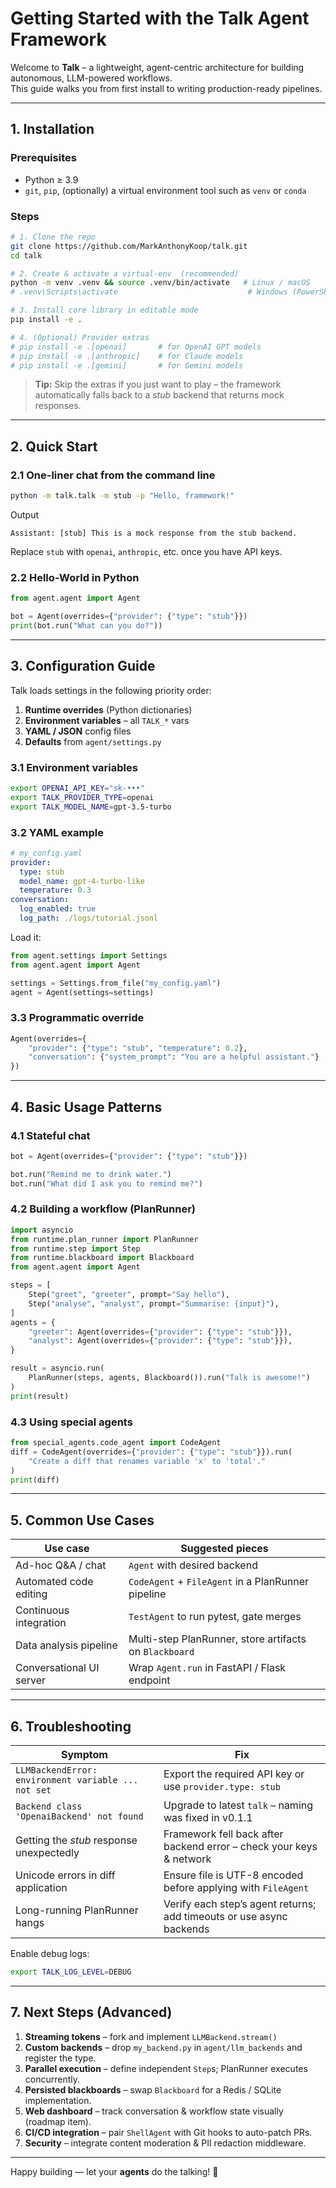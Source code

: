 # Getting Started with the **Talk Agent Framework**

Welcome to **Talk** – a lightweight, agent-centric architecture for building autonomous, LLM-powered workflows.  
This guide walks you from first install to writing production-ready pipelines.

---

## 1. Installation

### Prerequisites
* Python ≥ 3.9
* `git`, `pip`, (optionally) a virtual environment tool such as `venv` or `conda`

### Steps

```bash
# 1. Clone the repo
git clone https://github.com/MarkAnthonyKoop/talk.git
cd talk

# 2. Create & activate a virtual-env  (recommended)
python -m venv .venv && source .venv/bin/activate   # Linux / macOS
# .venv\Scripts\activate                             # Windows (PowerShell)

# 3. Install core library in editable mode
pip install -e .

# 4. (Optional) Provider extras
# pip install -e .[openai]       # for OpenAI GPT models
# pip install -e .[anthropic]    # for Claude models
# pip install -e .[gemini]       # for Gemini models
```

> **Tip:** Skip the extras if you just want to play – the framework automatically falls back to a *stub* backend that returns mock responses.

---

## 2. Quick Start

### 2.1 One-liner chat from the command line

```bash
python -m talk.talk -m stub -p "Hello, framework!"
```

Output
```
Assistant: [stub] This is a mock response from the stub backend.
```

Replace `stub` with `openai`, `anthropic`, etc. once you have API keys.

### 2.2 Hello-World in Python

```python
from agent.agent import Agent

bot = Agent(overrides={"provider": {"type": "stub"}})
print(bot.run("What can you do?"))
```

---

## 3. Configuration Guide

Talk loads settings in the following priority order:

1. **Runtime overrides** (Python dictionaries)  
2. **Environment variables** – all `TALK_*` vars  
3. **YAML / JSON** config files  
4. **Defaults** from `agent/settings.py`

### 3.1 Environment variables

```bash
export OPENAI_API_KEY="sk-•••"
export TALK_PROVIDER_TYPE=openai
export TALK_MODEL_NAME=gpt-3.5-turbo
```

### 3.2 YAML example

```yaml
# my_config.yaml
provider:
  type: stub
  model_name: gpt-4-turbo-like
  temperature: 0.3
conversation:
  log_enabled: true
  log_path: ./logs/tutorial.jsonl
```

Load it:

```python
from agent.settings import Settings
from agent.agent import Agent

settings = Settings.from_file("my_config.yaml")
agent = Agent(settings=settings)
```

### 3.3 Programmatic override

```python
Agent(overrides={
    "provider": {"type": "stub", "temperature": 0.2},
    "conversation": {"system_prompt": "You are a helpful assistant."}
})
```

---

## 4. Basic Usage Patterns

### 4.1 Stateful chat

```python
bot = Agent(overrides={"provider": {"type": "stub"}})

bot.run("Remind me to drink water.")
bot.run("What did I ask you to remind me?")
```

### 4.2 Building a workflow (PlanRunner)

```python
import asyncio
from runtime.plan_runner import PlanRunner
from runtime.step import Step
from runtime.blackboard import Blackboard
from agent.agent import Agent

steps = [
    Step("greet", "greeter", prompt="Say hello"),
    Step("analyse", "analyst", prompt="Summarise: {input}"),
]
agents = {
    "greeter": Agent(overrides={"provider": {"type": "stub"}}),
    "analyst": Agent(overrides={"provider": {"type": "stub"}}),
}

result = asyncio.run(
    PlanRunner(steps, agents, Blackboard()).run("Talk is awesome!")
)
print(result)
```

### 4.3 Using special agents

```python
from special_agents.code_agent import CodeAgent
diff = CodeAgent(overrides={"provider": {"type": "stub"}}).run(
    "Create a diff that renames variable 'x' to 'total'."
)
print(diff)
```

---

## 5. Common Use Cases

| Use case                 | Suggested pieces                                      |
|--------------------------|-------------------------------------------------------|
| Ad-hoc Q&A / chat        | `Agent` with desired backend                          |
| Automated code editing   | `CodeAgent` + `FileAgent` in a PlanRunner pipeline    |
| Continuous integration   | `TestAgent` to run pytest, gate merges                |
| Data analysis pipeline   | Multi-step PlanRunner, store artifacts on `Blackboard`|
| Conversational UI server | Wrap `Agent.run` in FastAPI / Flask endpoint          |

---

## 6. Troubleshooting

| Symptom                                   | Fix |
|-------------------------------------------|-----|
| `LLMBackendError: environment variable ... not set` | Export the required API key or use `provider.type: stub` |
| `Backend class 'OpenaiBackend' not found` | Upgrade to latest `talk` – naming was fixed in v0.1.1 |
| Getting the *stub* response unexpectedly  | Framework fell back after backend error – check your keys & network |
| Unicode errors in diff application        | Ensure file is UTF-8 encoded before applying with `FileAgent` |
| Long-running PlanRunner hangs             | Verify each step’s agent returns; add timeouts or use async backends |

Enable debug logs:

```bash
export TALK_LOG_LEVEL=DEBUG
```

---

## 7. Next Steps (Advanced)

1. **Streaming tokens** – fork and implement `LLMBackend.stream()`  
2. **Custom backends** – drop `my_backend.py` in `agent/llm_backends` and register the type.  
3. **Parallel execution** – define independent `Step`s; PlanRunner executes concurrently.  
4. **Persisted blackboards** – swap `Blackboard` for a Redis / SQLite implementation.  
5. **Web dashboard** – track conversation & workflow state visually (roadmap item).  
6. **CI/CD integration** – pair `ShellAgent` with Git hooks to auto-patch PRs.  
7. **Security** – integrate content moderation & PII redaction middleware.  

---  

Happy building — let your **agents** do the talking! 🤖
